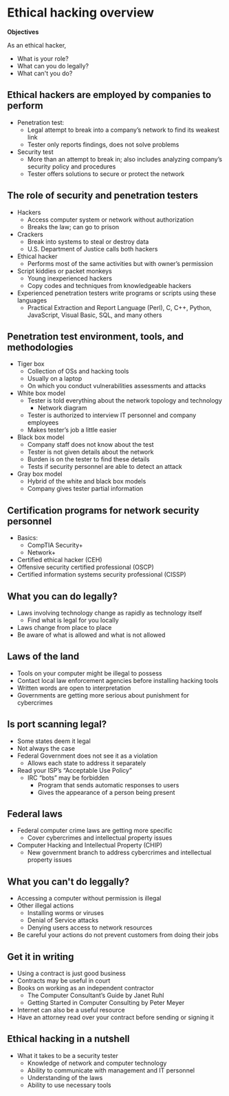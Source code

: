# Ethical hacking overview

**Objectives**

As an ethical hacker, 
* What is your role?
* What can you do legally?
* What can't you do?



Ethical hackers are employed by companies to perform
---
* Penetration test: 
  * Legal attempt to break into a company’s network to find its weakest link
  * Tester only reports findings, does not solve problems
* Security test
  * More than an attempt to break in; also includes analyzing company’s security policy and procedures 
  * Tester offers solutions to secure or protect the network


The role of security and penetration testers
---
- Hackers
  - Access computer system or network without authorization
  - Breaks the law; can go to prison
- Crackers
  - Break into systems to steal or destroy data
  - U.S. Department of Justice calls both hackers
- Ethical hacker
  - Performs most of the same activities but with owner’s permission
- Script kiddies or packet monkeys
  - Young inexperienced hackers
  - Copy codes and techniques from knowledgeable hackers
- Experienced penetration testers write programs or scripts using these languages
  - Practical Extraction and Report Language (Perl), C, C++, Python, JavaScript, Visual Basic, SQL, and many others


Penetration test environment, tools, and methodologies
---
- Tiger box
  - Collection of OSs and hacking tools
  - Usually on a laptop
  - On which you conduct vulnerabilities assessments and attacks
- White box model
  - Tester is told everything about the network topology and technology
    - Network diagram
  - Tester is authorized to interview IT personnel and company employees
  - Makes tester’s job a little easier
- Black box model
  - Company staff does not know about the test
  - Tester is not given details about the network
  - Burden is on the tester to find these details
  - Tests if security personnel are able to detect an attack
- Gray box model
  - Hybrid of the white and black box models
  - Company gives tester partial information


Certification programs for network security personnel
---
- Basics: 
  - CompTIA Security+
  - Network+ 
- Certified ethical hacker (CEH)
- Offensive security certified professional (OSCP)
- Certified information systems security professional (CISSP)


What you can do legally?
---
- Laws involving technology change as rapidly as technology itself
  - Find what is legal for you locally
- Laws change from place to place 
- Be aware of what is allowed and what is not allowed

Laws of the land
---
- Tools on your computer might be illegal to possess
- Contact local law enforcement agencies before installing hacking tools
- Written words are open to interpretation
- Governments are getting more serious about punishment for cybercrimes

Is port scanning legal?
---
- Some states deem it legal
- Not always the case
- Federal Government does not see it as a violation
  - Allows each state to address it separately 
- Read your ISP’s “Acceptable Use Policy”
  - IRC “bots” may be forbidden
    - Program that sends automatic responses to users
    - Gives the appearance of a person being present

Federal laws
---
- Federal computer crime laws are getting more specific
  - Cover cybercrimes and intellectual property issues
- Computer Hacking and Intellectual Property (CHIP)
  - New government branch to address cybercrimes and intellectual property issues


What you can't do leggally?
---
- Accessing a computer without permission is illegal
- Other illegal actions
  - Installing worms or viruses
  - Denial of Service attacks
  - Denying users access to network resources
- Be careful your actions do not prevent customers from doing their jobs

Get it in writing
---
- Using a contract is just good business
- Contracts may be useful in court
- Books on working as an independent contractor
  - The Computer Consultant’s Guide by Janet Ruhl
  - Getting Started in Computer Consulting by Peter Meyer
- Internet can also be a useful resource
- Have an attorney read over your contract before sending or signing it


Ethical hacking in a nutshell
---
- What it takes to be a security tester
  - Knowledge of network and computer technology
  - Ability to communicate with management and IT personnel
  - Understanding of the laws
  - Ability to use necessary tools